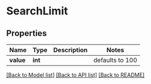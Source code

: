 # SearchLimit


## Properties
Name | Type | Description | Notes
------------ | ------------- | ------------- | -------------
**value** | **int** |  | defaults to 100

[[Back to Model list]](../README.md#documentation-for-models) [[Back to API list]](../README.md#documentation-for-api-endpoints) [[Back to README]](../README.md)


